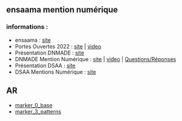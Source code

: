 ## ensaama mention numérique

### informations :
* ensaama : [site](https://ensaama.net/site/) 
* Portes Ouvertes 2022 : [site](https://ensaama.net/site/home/actualites/agenda/journees-portes-ouvertes) | [video](https://portes-ouvertes.ensaama.net/) 
* Présentation DNMADE : [site](https://www.ensaama.net/site/home/formations/dnmade/dnmade-informations-pratiques)
* DNMADE Mention Numérique : [site](https://www.ensaama.net/site/home/formations/dnmade/numerique-expriences-narratives-et-interactives) | [video](https://www.youtube.com/watch?v=7oJEC-RMNos&list=PLcf77AemjzjpERh3W_uPope9fkBRatZjE) | [Questions/Réponses](https://www.01net.com/astuces/comment-telecharger-une-video-facebook-2052163.html) 
* Présentation DSAA : [site](https://www.ensaama.net/site/home/formations/dsaa)
* DSAA Mentions Numérique : [site](https://www.ensaama.net/site/home/formations/dsaa/design-numerique)


## AR
* [marker_0_base](./AR/marker_0_base.html)
* [marker_3_patterns](./AR/marker_3_patterns.html)


<!-- 
## 2020-2021
* [DNMADE3](./2021/dnmade3/)
* [DNMADE2](./2021/dnmade2/)
* [DNMADE1](./2021/dnmade1/)

## 2021-2022
* [DSAA2](./2022/dsaa2/)
* [DSAA1](./2022/dsaa1/)
* [DNMADE2](./2022/dnmade2/)
* [DNMADE1](./2022/dnmade1/)
 -->
